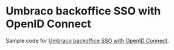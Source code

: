 # Umbraco backoffice SSO with OpenID Connect

Sample code for [Umbraco backoffice SSO with OpenID Connect](https://www.scottbrady91.com/umbraco/backoffice-sso-openid-connect).
